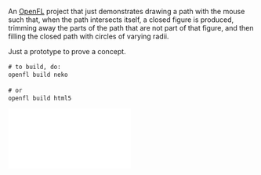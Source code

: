 
An [OpenFL](https://www.openfl.org/) project that just demonstrates
drawing a path with the mouse such that, when the path intersects
itself, a closed figure is produced, trimming away the parts of the
path that are not part of that figure, and then filling the closed
path with circles of varying radii.

Just a prototype to prove a concept.

    # to build, do:
    openfl build neko

    # or 
    openfl build html5
    

<img 
src="https://raw.githubusercontent.com/cbeo/CirclePackingProto/master/circle-packing.gif" 
width="250px"/>

